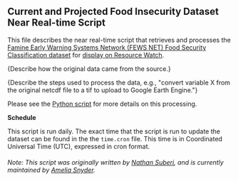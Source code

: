 ## Current and Projected Food Insecurity Dataset Near Real-time Script
This file describes the near real-time script that retrieves and processes the [Famine Early Warning Systems Network (FEWS NET) Food Security Classification dataset](http://www.fews.net/fews-data/333) for [display on Resource Watch](https://resourcewatch.org/data/explore/foo003nrt-Food-Insecurity_replacement).

{Describe how the original data came from the source.}

{Describe the steps used to process the data, e.g., "convert variable X from the original netcdf file to a tif to upload to Google Earth Engine."}

Please see the [Python script](https://github.com/resource-watch/nrt-scripts/blob/master/foo_003_fews_new_food_insecurity/contents/src/__init__.py) for more details on this processing.

**Schedule**

This script is run daily. The exact time that the script is run to update the dataset can be found in the the `time.cron` file. This time is in Coordinated Universal Time (UTC), expressed in cron format.

###### Note: This script was originally written by [Nathan Suberi](mailto:nathan.suberi@wri.org), and is currently maintained by [Amelia Snyder](https://www.wri.org/profile/amelia-snyder).
